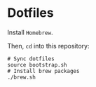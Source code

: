 # Dotfiles

Install `Homebrew`.

Then, `cd` into this repository:

```
# Sync dotfiles
source bootstrap.sh
# Install brew packages
./brew.sh
```
